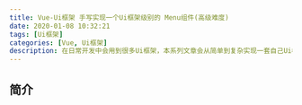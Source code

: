 ```yaml
---
title: Vue-Ui框架 手写实现一个Ui框架级别的 Menu组件(高级难度)
date: 2020-01-08 10:32:21
tags: [Ui框架]
categories: [Vue, Ui框架]
description: 在日常开发中会用到很多Ui框架，本系列文章会从简单到复杂实现一套自己Ui框架。本篇文章中从0开始手写一个Ui框架级别的Menu组件。
---
```


## 简介
